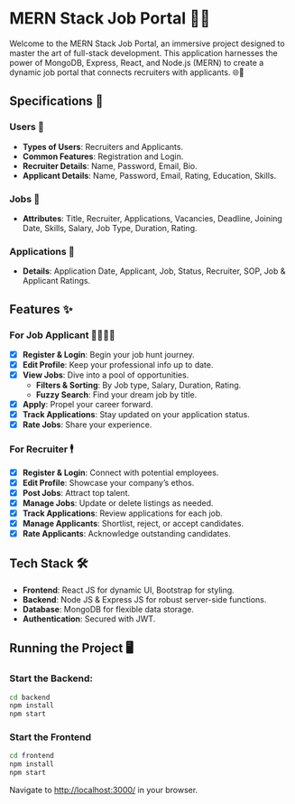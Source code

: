 # MERN Stack Job Portal 🚀💼

Welcome to the MERN Stack Job Portal, an immersive project designed to master the art of full-stack development. This application harnesses the power of MongoDB, Express, React, and Node.js (MERN) to create a dynamic job portal that connects recruiters with applicants. 🌐👥

## Specifications 📝

### Users 👤

- **Types of Users**: Recruiters and Applicants.
- **Common Features**: Registration and Login.
- **Recruiter Details**: Name, Password, Email, Bio.
- **Applicant Details**: Name, Password, Email, Rating, Education, Skills.

### Jobs 💼

- **Attributes**: Title, Recruiter, Applications, Vacancies, Deadline, Joining Date, Skills, Salary, Job Type, Duration, Rating.

### Applications 📑

- **Details**: Application Date, Applicant, Job, Status, Recruiter, SOP, Job & Applicant Ratings.

## Features ✨

### For Job Applicant 🙋‍♂️🙋‍♀️

- [x] **Register & Login**: Begin your job hunt journey.
- [x] **Edit Profile**: Keep your professional info up to date.
- [x] **View Jobs**: Dive into a pool of opportunities.
  - **Filters & Sorting**: By Job type, Salary, Duration, Rating.
  - **Fuzzy Search**: Find your dream job by title.
- [x] **Apply**: Propel your career forward.
- [x] **Track Applications**: Stay updated on your application status.
- [x] **Rate Jobs**: Share your experience.

### For Recruiter 🕴️

- [x] **Register & Login**: Connect with potential employees.
- [x] **Edit Profile**: Showcase your company’s ethos.
- [x] **Post Jobs**: Attract top talent.
- [x] **Manage Jobs**: Update or delete listings as needed.
- [x] **Track Applications**: Review applications for each job.
- [x] **Manage Applicants**: Shortlist, reject, or accept candidates.
- [x] **Rate Applicants**: Acknowledge outstanding candidates.

## Tech Stack 🛠️

- **Frontend**: React JS for dynamic UI, Bootstrap for styling.
- **Backend**: Node JS & Express JS for robust server-side functions.
- **Database**: MongoDB for flexible data storage.
- **Authentication**: Secured with JWT.

## Running the Project 🖥️

### Start the Backend:

```bash
cd backend
npm install
npm start
```


### Start the Frontend

```bash
cd frontend
npm install
npm start
```


Navigate to [http://localhost:3000/](http://localhost:3000/) in your browser.
